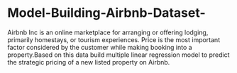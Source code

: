 # Model-Building-Airbnb-Dataset-
 Airbnb Inc is an online marketplace for arranging or offering lodging, primarily homestays, or tourism experiences. Price is the most important factor considered by the customer while making booking into a property.Based on this data build multiple linear regression model to predict the strategic pricing of a new listed property on Airbnb.
